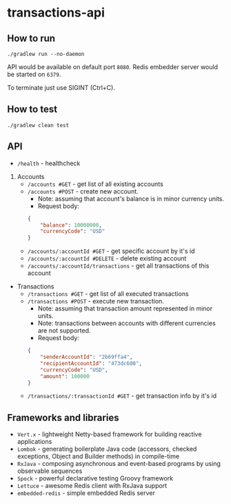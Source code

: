 # transactions-api


## How to run
`./gradlew run --no-daemon`

API would be available on default port `8080`. Redis embedder server would be started on `6379`.

To terminate just use SIGINT (Ctrl+C).

## How to test
`./gradlew clean test`

## API
* `/health` - healthcheck 
1. Accounts
    * `/accounts #GET` - get list of all existing accounts
    * `/accounts #POST` - create new account. 
        * Note: assuming that account's balance is in minor currency units. 
        * Request body: 
        ```json
        { 
            "balance": 10000000,
            "currencyCode": "USD"
        }
        ```
    * `/accounts/:accountId #GET` - get specific account by it's id
    * `/accounts/:accountId #DELETE` - delete existing account
    * `/accounts/:accountId/transactions` - get all transactions of this account
    
* Transactions
    * `/transactions #GET` - get list of all executed transactions
    * `/transactions #POST` - execute new transaction.
        * Note: assuming that transaction amount represented in minor units. 
        * Note: transactions between accounts with different currencies are not supported. 
        * Request body: 
        ```json
        { 
            "senderAccountId": "2b69ffa4", 
            "recipientAccountId": "473dc600",
            "currencyCode": "USD",
            "amount": 100000
        }
        ```
    * `/transactions/:transactionId #GET` - get transaction info by it's id

## Frameworks and libraries

* `Vert.x` - lightweight Netty-based framework for building reactive applications
* `Lombok` - generating boilerplate Java code (accessors, checked exceptions, Object and Builder methods) in compile-time 
* `RxJava` - composing asynchronous and event-based programs by using observable sequences
* `Spock` - powerful declarative testing Groovy framework
* `Lettuce` - awesome Redis client with RxJava support
* `embedded-redis` - simple embedded Redis server